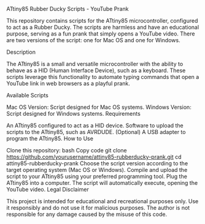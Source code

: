 ATtiny85 Rubber Ducky Scripts - YouTube Prank

This repository contains scripts for the ATtiny85 microcontroller, configured to act as a Rubber Ducky. The scripts are harmless and have an educational purpose, serving as a fun prank that simply opens a YouTube video. There are two versions of the script: one for Mac OS and one for Windows.

Description

The ATtiny85 is a small and versatile microcontroller with the ability to behave as a HID (Human Interface Device), such as a keyboard. These scripts leverage this functionality to automate typing commands that open a YouTube link in web browsers as a playful prank.

Available Scripts

Mac OS Version: Script designed for Mac OS systems.
Windows Version: Script designed for Windows systems.
Requirements

An ATtiny85 configured to act as a HID device.
Software to upload the scripts to the ATtiny85, such as AVRDUDE.
(Optional) A USB adapter to program the ATtiny85.
How to Use

Clone this repository:
bash
Copy code
git clone https://github.com/yourusername/attiny85-rubberducky-prank.git
cd attiny85-rubberducky-prank
Choose the script version according to the target operating system (Mac OS or Windows).
Compile and upload the script to your ATtiny85 using your preferred programming tool.
Plug the ATtiny85 into a computer. The script will automatically execute, opening the YouTube video.
Legal Disclaimer

This project is intended for educational and recreational purposes only. Use it responsibly and do not use it for malicious purposes. The author is not responsible for any damage caused by the misuse of this code.
